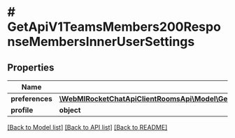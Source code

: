 # # GetApiV1TeamsMembers200ResponseMembersInnerUserSettings

## Properties

Name | Type | Description | Notes
------------ | ------------- | ------------- | -------------
**preferences** | [**\WebMIRocketChatApiClientRoomsApi\Model\GetApiV1TeamsMembers200ResponseMembersInnerUserSettingsPreferences**](GetApiV1TeamsMembers200ResponseMembersInnerUserSettingsPreferences.md) |  | [optional]
**profile** | **object** |  | [optional]

[[Back to Model list]](../../README.md#models) [[Back to API list]](../../README.md#endpoints) [[Back to README]](../../README.md)
